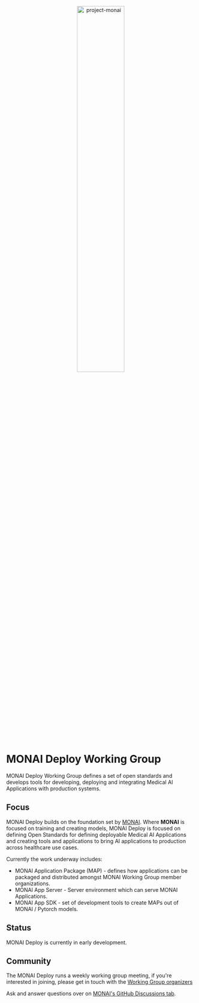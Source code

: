 <p align="center">
  <img src="https://raw.githubusercontent.com/Project-MONAI/MONAI/dev/docs/images/MONAI-logo-color.png" width="50%" alt='project-monai'>
</p>

# MONAI Deploy Working Group

MONAI Deploy Working Group defines a set of open standards and develops tools for 
developing, deploying and integrating Medical AI Applications with production systems.

## Focus

MONAI Deploy builds on the foundation set by
[MONAI](https://github.com/Project-MONAI/MONAI/).  Where **MONAI** is focused
on training and creating models, MONAI Deploy is focused on defining Open
Standards for defining deployable Medical AI Applications and creating tools and
applications to bring AI applications to production across healthcare use cases.

Currently the work underway includes:
- MONAI Application Package (MAP) - defines how applications can be packaged
    and distributed amongst MONAI Working Group member organizations.
- MONAI App Server - Server environment which can serve MONAI Applications.
- MONAI App SDK - set of development tools to create MAPs out of MONAI / Pytorch models.

## Status

MONAI Deploy is currently in early development.

## Community

The MONAI Deploy runs a weekly working group meeting, if you're interested in
joining, please get in touch with the [Working Group 
organizers](https://docs.google.com/document/d/1fzG3z7TxB9SzWdfqsApAMFrM91nHfYiISnSz4QHJHrM/)

Ask and answer questions over on [MONAI's GitHub Discussions tab](https://github.com/Project-MONAI/MONAI/discussions).
